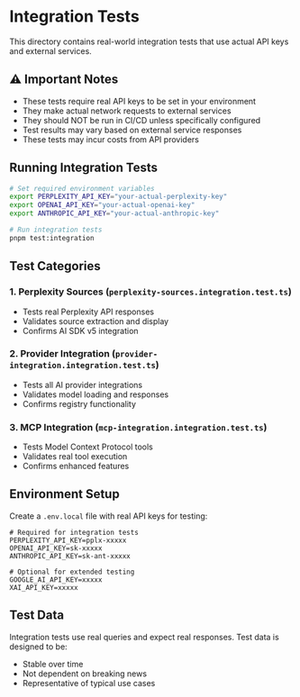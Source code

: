 # Integration Tests

This directory contains real-world integration tests that use actual API keys
and external services.

## ⚠️ Important Notes

- These tests require real API keys to be set in your environment
- They make actual network requests to external services
- They should NOT be run in CI/CD unless specifically configured
- Test results may vary based on external service responses
- These tests may incur costs from API providers

## Running Integration Tests

```bash
# Set required environment variables
export PERPLEXITY_API_KEY="your-actual-perplexity-key"
export OPENAI_API_KEY="your-actual-openai-key"
export ANTHROPIC_API_KEY="your-actual-anthropic-key"

# Run integration tests
pnpm test:integration
```

## Test Categories

### 1. Perplexity Sources (`perplexity-sources.integration.test.ts`)

- Tests real Perplexity API responses
- Validates source extraction and display
- Confirms AI SDK v5 integration

### 2. Provider Integration (`provider-integration.integration.test.ts`)

- Tests all AI provider integrations
- Validates model loading and responses
- Confirms registry functionality

### 3. MCP Integration (`mcp-integration.integration.test.ts`)

- Tests Model Context Protocol tools
- Validates real tool execution
- Confirms enhanced features

## Environment Setup

Create a `.env.local` file with real API keys for testing:

```env
# Required for integration tests
PERPLEXITY_API_KEY=pplx-xxxxx
OPENAI_API_KEY=sk-xxxxx
ANTHROPIC_API_KEY=sk-ant-xxxxx

# Optional for extended testing
GOOGLE_AI_API_KEY=xxxxx
XAI_API_KEY=xxxxx
```

## Test Data

Integration tests use real queries and expect real responses. Test data is
designed to be:

- Stable over time
- Not dependent on breaking news
- Representative of typical use cases
